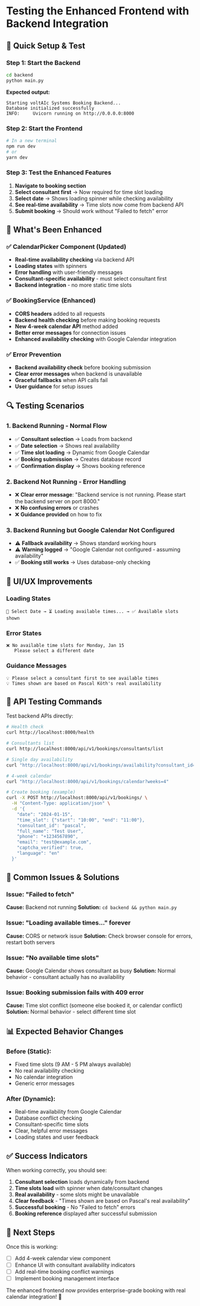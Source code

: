 # Testing the Enhanced Frontend with Backend Integration

## 🚀 Quick Setup & Test

### Step 1: Start the Backend
```bash
cd backend
python main.py
```

**Expected output:**
```
Starting voltAIc Systems Booking Backend...
Database initialized successfully
INFO:     Uvicorn running on http://0.0.0.0:8000
```

### Step 2: Start the Frontend
```bash
# In a new terminal
npm run dev
# or
yarn dev
```

### Step 3: Test the Enhanced Features

1. **Navigate to booking section**
2. **Select consultant first** → Now required for time slot loading
3. **Select date** → Shows loading spinner while checking availability  
4. **See real-time availability** → Time slots now come from backend API
5. **Submit booking** → Should work without "Failed to fetch" error

## 🎯 What's Been Enhanced

### ✅ CalendarPicker Component (Updated)
- **Real-time availability checking** via backend API
- **Loading states** with spinners
- **Error handling** with user-friendly messages
- **Consultant-specific availability** - must select consultant first
- **Backend integration** - no more static time slots

### ✅ BookingService (Enhanced)
- **CORS headers** added to all requests
- **Backend health checking** before making booking requests
- **New 4-week calendar API** method added
- **Better error messages** for connection issues
- **Enhanced availability checking** with Google Calendar integration

### ✅ Error Prevention
- **Backend availability check** before booking submission
- **Clear error messages** when backend is unavailable
- **Graceful fallbacks** when API calls fail
- **User guidance** for setup issues

## 🔍 Testing Scenarios

### 1. Backend Running - Normal Flow
- ✅ **Consultant selection** → Loads from backend
- ✅ **Date selection** → Shows real availability 
- ✅ **Time slot loading** → Dynamic from Google Calendar
- ✅ **Booking submission** → Creates database record
- ✅ **Confirmation display** → Shows booking reference

### 2. Backend Not Running - Error Handling
- ❌ **Clear error message**: "Backend service is not running. Please start the backend server on port 8000."
- ❌ **No confusing errors** or crashes
- ❌ **Guidance provided** on how to fix

### 3. Backend Running but Google Calendar Not Configured
- ⚠️ **Fallback availability** → Shows standard working hours
- ⚠️ **Warning logged** → "Google Calendar not configured - assuming availability"
- ✅ **Booking still works** → Uses database-only checking

## 🎨 UI/UX Improvements

### Loading States
```
📅 Select Date → ⏳ Loading available times... → ✅ Available slots shown
```

### Error States
```
❌ No available time slots for Monday, Jan 15
   Please select a different date
```

### Guidance Messages
```
💡 Please select a consultant first to see available times
💡 Times shown are based on Pascal Köth's real availability
```

## 🧪 API Testing Commands

Test backend APIs directly:

```bash
# Health check
curl http://localhost:8000/health

# Consultants list
curl http://localhost:8000/api/v1/bookings/consultants/list

# Single day availability
curl "http://localhost:8000/api/v1/bookings/availability?consultant_id=pascal&date=2024-01-15"

# 4-week calendar
curl "http://localhost:8000/api/v1/bookings/calendar?weeks=4"

# Create booking (example)
curl -X POST http://localhost:8000/api/v1/bookings/ \
  -H "Content-Type: application/json" \
  -d '{
    "date": "2024-01-15",
    "time_slot": {"start": "10:00", "end": "11:00"},
    "consultant_id": "pascal",
    "full_name": "Test User",
    "phone": "+1234567890",
    "email": "test@example.com",
    "captcha_verified": true,
    "language": "en"
  }'
```

## 🐛 Common Issues & Solutions

### Issue: "Failed to fetch"
**Cause:** Backend not running
**Solution:** `cd backend && python main.py`

### Issue: "Loading available times..." forever
**Cause:** CORS or network issue
**Solution:** Check browser console for errors, restart both servers

### Issue: "No available time slots"
**Cause:** Google Calendar shows consultant as busy
**Solution:** Normal behavior - consultant actually has no availability

### Issue: Booking submission fails with 409 error
**Cause:** Time slot conflict (someone else booked it, or calendar conflict)
**Solution:** Normal behavior - select different time slot

## 📊 Expected Behavior Changes

### Before (Static):
- Fixed time slots (9 AM - 5 PM always available)
- No real availability checking
- No calendar integration
- Generic error messages

### After (Dynamic):
- Real-time availability from Google Calendar
- Database conflict checking
- Consultant-specific time slots
- Clear, helpful error messages
- Loading states and user feedback

## ✅ Success Indicators

When working correctly, you should see:

1. **Consultant selection** loads dynamically from backend
2. **Time slots load** with spinner when date/consultant changes  
3. **Real availability** - some slots might be unavailable
4. **Clear feedback** - "Times shown are based on Pascal's real availability"
5. **Successful booking** - No "Failed to fetch" errors
6. **Booking reference** displayed after successful submission

## 🚀 Next Steps

Once this is working:
- [ ] Add 4-week calendar view component
- [ ] Enhance UI with consultant availability indicators
- [ ] Add real-time booking conflict warnings
- [ ] Implement booking management interface

The enhanced frontend now provides enterprise-grade booking with real calendar integration! 🎉
